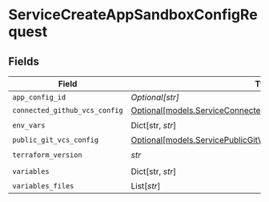 # ServiceCreateAppSandboxConfigRequest


## Fields

| Field                                                                                                                        | Type                                                                                                                         | Required                                                                                                                     | Description                                                                                                                  |
| ---------------------------------------------------------------------------------------------------------------------------- | ---------------------------------------------------------------------------------------------------------------------------- | ---------------------------------------------------------------------------------------------------------------------------- | ---------------------------------------------------------------------------------------------------------------------------- |
| `app_config_id`                                                                                                              | *Optional[str]*                                                                                                              | :heavy_minus_sign:                                                                                                           | N/A                                                                                                                          |
| `connected_github_vcs_config`                                                                                                | [Optional[models.ServiceConnectedGithubVCSSandboxConfigRequest]](../models/serviceconnectedgithubvcssandboxconfigrequest.md) | :heavy_minus_sign:                                                                                                           | N/A                                                                                                                          |
| `env_vars`                                                                                                                   | Dict[str, *str*]                                                                                                             | :heavy_check_mark:                                                                                                           | N/A                                                                                                                          |
| `public_git_vcs_config`                                                                                                      | [Optional[models.ServicePublicGitVCSSandboxConfigRequest]](../models/servicepublicgitvcssandboxconfigrequest.md)             | :heavy_minus_sign:                                                                                                           | N/A                                                                                                                          |
| `terraform_version`                                                                                                          | *str*                                                                                                                        | :heavy_check_mark:                                                                                                           | N/A                                                                                                                          |
| `variables`                                                                                                                  | Dict[str, *str*]                                                                                                             | :heavy_check_mark:                                                                                                           | N/A                                                                                                                          |
| `variables_files`                                                                                                            | List[*str*]                                                                                                                  | :heavy_minus_sign:                                                                                                           | N/A                                                                                                                          |